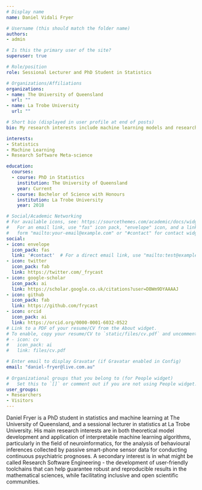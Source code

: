 ```yaml
---
# Display name
name: Daniel Vidali Fryer

# Username (this should match the folder name)
authors:
- admin

# Is this the primary user of the site?
superuser: true

# Role/position
role: Sessional Lecturer and PhD Student in Statistics

# Organizations/Affiliations
organizations:
- name: The University of Queensland
  url: ""
- name: La Trobe University
  url: ""

# Short bio (displayed in user profile at end of posts)
bio: My research interests include machine learning models and research software meta-science.

interests:
- Statistics
- Machine Learning
- Research Software Meta-science

education:
  courses:
  - course: PhD in Statistics
    institution: The University of Queensland
    year: Current
  - course: Bachelor of Science with Honours
    institution: La Trobe University
    year: 2018

# Social/Academic Networking
# For available icons, see: https://sourcethemes.com/academic/docs/widgets/#icons
#   For an email link, use "fas" icon pack, "envelope" icon, and a link in the
#   form "mailto:your-email@example.com" or "#contact" for contact widget.
social:
- icon: envelope
  icon_pack: fas
  link: '#contact'  # For a direct email link, use "mailto:test@example.org".
- icon: twitter
  icon_pack: fab
  link: https://twitter.com/_frycast
- icon: google-scholar
  icon_pack: ai
  link: https://scholar.google.co.uk/citations?user=DBWm9DYAAAAJ
- icon: github
  icon_pack: fab
  link: https://github.com/frycast
- icon: orcid
  icon_pack: ai
  link: https://orcid.org/0000-0001-6032-0522
# Link to a PDF of your resume/CV from the About widget.
# To enable, copy your resume/CV to `static/files/cv.pdf` and uncomment the lines below.  
# - icon: cv
#   icon_pack: ai
#   link: files/cv.pdf

# Enter email to display Gravatar (if Gravatar enabled in Config)
email: "daniel-fryer@live.com.au"
  
# Organizational groups that you belong to (for People widget)
#   Set this to `[]` or comment out if you are not using People widget.  
user_groups:
- Researchers
- Visitors
---
```


Daniel Fryer is a PhD student in statistics and machine learning at The University of Queensland,
and a sessional lecturer in statistics at La Trobe University. 
His main research interests are in both theoretical model development and application of interpretable machine learning algorithms, particularly in the field of neuroinformatics, for the analysis of behavioural inferences collected by passive smart-phone sensor data for conducting continuous psychiatric prognoses. A secondary interest is in what might be called Research Software Engineering - the development of user-friendly toolchains that can help guarantee robust and reproducible results in the mathematical 
sciences, while facilitating inclusive and open scientific communities.
